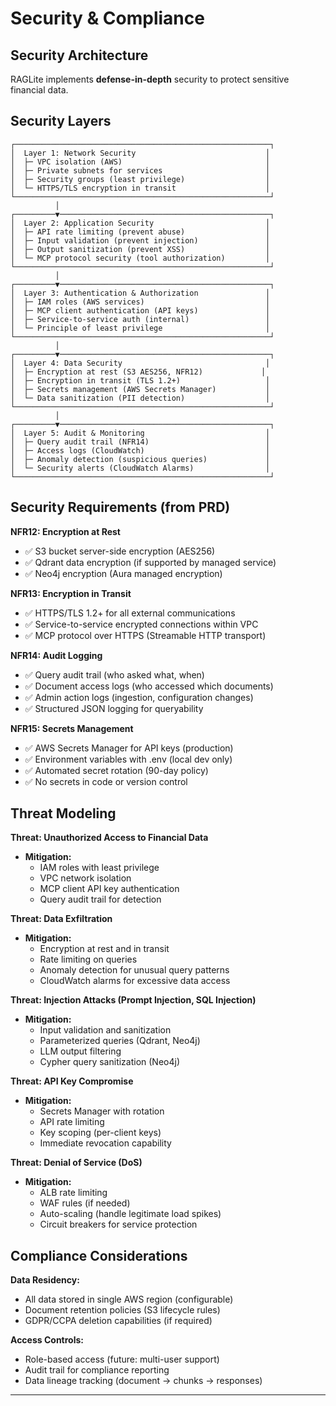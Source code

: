 # Security & Compliance

## Security Architecture

RAGLite implements **defense-in-depth** security to protect sensitive financial data.

## Security Layers

```
┌─────────────────────────────────────────────────────────┐
│  Layer 1: Network Security                             │
│  ├─ VPC isolation (AWS)                                │
│  ├─ Private subnets for services                       │
│  ├─ Security groups (least privilege)                  │
│  └─ HTTPS/TLS encryption in transit                    │
└─────────────────────────────────────────────────────────┘
          │
┌─────────▼───────────────────────────────────────────────┐
│  Layer 2: Application Security                         │
│  ├─ API rate limiting (prevent abuse)                  │
│  ├─ Input validation (prevent injection)               │
│  ├─ Output sanitization (prevent XSS)                  │
│  └─ MCP protocol security (tool authorization)         │
└─────────────────────────────────────────────────────────┘
          │
┌─────────▼───────────────────────────────────────────────┐
│  Layer 3: Authentication & Authorization               │
│  ├─ IAM roles (AWS services)                           │
│  ├─ MCP client authentication (API keys)               │
│  ├─ Service-to-service auth (internal)                 │
│  └─ Principle of least privilege                       │
└─────────────────────────────────────────────────────────┘
          │
┌─────────▼───────────────────────────────────────────────┐
│  Layer 4: Data Security                                │
│  ├─ Encryption at rest (S3 AES256, NFR12)             │
│  ├─ Encryption in transit (TLS 1.2+)                   │
│  ├─ Secrets management (AWS Secrets Manager)           │
│  └─ Data sanitization (PII detection)                  │
└─────────────────────────────────────────────────────────┘
          │
┌─────────▼───────────────────────────────────────────────┐
│  Layer 5: Audit & Monitoring                           │
│  ├─ Query audit trail (NFR14)                          │
│  ├─ Access logs (CloudWatch)                           │
│  ├─ Anomaly detection (suspicious queries)             │
│  └─ Security alerts (CloudWatch Alarms)                │
└─────────────────────────────────────────────────────────┘
```

## Security Requirements (from PRD)

**NFR12: Encryption at Rest**
- ✅ S3 bucket server-side encryption (AES256)
- ✅ Qdrant data encryption (if supported by managed service)
- ✅ Neo4j encryption (Aura managed encryption)

**NFR13: Encryption in Transit**
- ✅ HTTPS/TLS 1.2+ for all external communications
- ✅ Service-to-service encrypted connections within VPC
- ✅ MCP protocol over HTTPS (Streamable HTTP transport)

**NFR14: Audit Logging**
- ✅ Query audit trail (who asked what, when)
- ✅ Document access logs (who accessed which documents)
- ✅ Admin action logs (ingestion, configuration changes)
- ✅ Structured JSON logging for queryability

**NFR15: Secrets Management**
- ✅ AWS Secrets Manager for API keys (production)
- ✅ Environment variables with .env (local dev only)
- ✅ Automated secret rotation (90-day policy)
- ✅ No secrets in code or version control

## Threat Modeling

**Threat: Unauthorized Access to Financial Data**
- **Mitigation:**
  - IAM roles with least privilege
  - VPC network isolation
  - MCP client API key authentication
  - Query audit trail for detection

**Threat: Data Exfiltration**
- **Mitigation:**
  - Encryption at rest and in transit
  - Rate limiting on queries
  - Anomaly detection for unusual query patterns
  - CloudWatch alarms for excessive data access

**Threat: Injection Attacks (Prompt Injection, SQL Injection)**
- **Mitigation:**
  - Input validation and sanitization
  - Parameterized queries (Qdrant, Neo4j)
  - LLM output filtering
  - Cypher query sanitization (Neo4j)

**Threat: API Key Compromise**
- **Mitigation:**
  - Secrets Manager with rotation
  - API rate limiting
  - Key scoping (per-client keys)
  - Immediate revocation capability

**Threat: Denial of Service (DoS)**
- **Mitigation:**
  - ALB rate limiting
  - WAF rules (if needed)
  - Auto-scaling (handle legitimate load spikes)
  - Circuit breakers for service protection

## Compliance Considerations

**Data Residency:**
- All data stored in single AWS region (configurable)
- Document retention policies (S3 lifecycle rules)
- GDPR/CCPA deletion capabilities (if required)

**Access Controls:**
- Role-based access (future: multi-user support)
- Audit trail for compliance reporting
- Data lineage tracking (document → chunks → responses)

---
